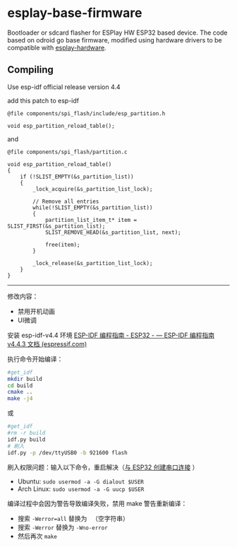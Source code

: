 # esplay-base-firmware
Bootloader or sdcard flasher for ESPlay HW ESP32 based device.
The code based on odroid go base firmware, modified using hardware drivers to be compatible with [esplay-hardware].

Compiling
---------
Use esp-idf official release version 4.4

add this patch to esp-idf

```
@file components/spi_flash/include/esp_partition.h

void esp_partition_reload_table();
```

and 

```
@file components/spi_flash/partition.c

void esp_partition_reload_table()
{
    if (!SLIST_EMPTY(&s_partition_list))
    {
        _lock_acquire(&s_partition_list_lock);

        // Remove all entries
        while(!SLIST_EMPTY(&s_partition_list))
        {
            partition_list_item_t* item = SLIST_FIRST(&s_partition_list);
            SLIST_REMOVE_HEAD(&s_partition_list, next);

            free(item);
        }

        _lock_release(&s_partition_list_lock);
    }
}

```
[esplay-hardware]: https://github.com/pebri86/esplay-hardware

---

修改内容：

- 禁用开机动画
- UI微调

安装 esp-idf-v4.4 环境 [ESP-IDF 编程指南 - ESP32 - — ESP-IDF 编程指南 v4.4.3 文档 (espressif.com)](https://docs.espressif.com/projects/esp-idf/zh_CN/v4.4.3/esp32/index.html)

执行命令开始编译：
```sh
#get_idf
mkdir build
cd build
cmake ..
make -j4
```
或
```sh
#get_idf
#rm -r build   
idf.py build
# 刷入
idf.py -p /dev/ttyUSB0 -b 921600 flash 
```

刷入权限问题：输入以下命令，重启解决（[与 ESP32 创建串口连接](https://docs.espressif.com/projects/esp-idf/zh_CN/latest/esp32/get-started/establish-serial-connection.html#linux-dialout-group) ）
- Ubuntu:  `sudo usermod -a -G dialout $USER`
- Arch Linux: `sudo usermod -a -G uucp $USER`

编译过程中会因为警告导致编译失败，禁用 make 警告重新编译：
- 搜索 `-Werror=all` 替换为 ` `（空字符串）
- 搜索 `-Werror` 替换为 `-Wno-error`
- 然后再次 `make`
